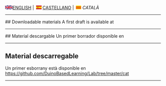 <img src="en.png" alt="English">[ENGLISH](download.md) | <img src="es.png" alt="Castellano">[CASTELLANO](descargar.md) | <img src="ca.png" alt="Català">*CATALÀ*

<hr/>
## Downloadable materials 
A first draft is available at <https://github.com/DuinoBasedLearning/Lab/tree/master/en>

<hr/>
## Material descargable 
Un primer borrador disponible en <https://github.com/DuinoBasedLearning/Lab/tree/master/es>
<hr/>

## Material descarregable 
Un primer esborrany està disponible en <https://github.com/DuinoBasedLearning/Lab/tree/master/cat> 

<hr/>
